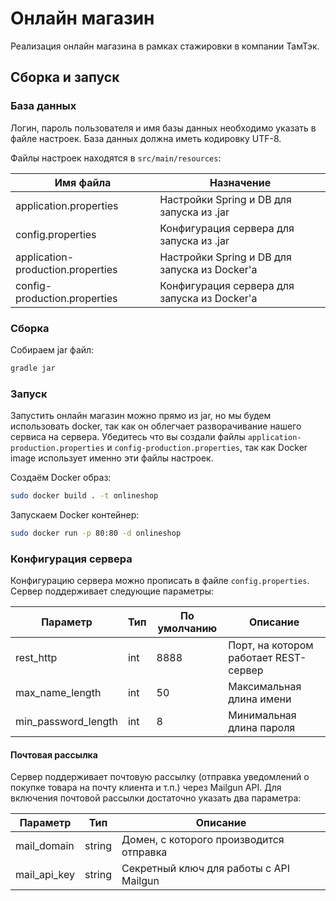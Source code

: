 # Онлайн магазин
Реализация онлайн магазина в рамках стажировки в компании ТамТэк.

## Сборка и запуск

### База данных
Логин, пароль пользователя и имя базы данных необходимо указать в файле настроек.
База данных должна иметь кодировку UTF-8.

Файлы настроек находятся в ``src/main/resources``:

| Имя файла | Назначение |
| --------- | ---------- |
| application.properties | Настройки Spring и DB для запуска из .jar |
| config.properties | Конфигурация сервера для запуска из .jar |
| application-production.properties | Настройки Spring и DB для запуска из Docker'a |
| config-production.properties | Конфигурация сервера для запуска из Docker'a | 

### Сборка 
Собираем jar файл:
```bash
gradle jar
```

### Запуск
Запустить онлайн магазин можно прямо из jar, но мы будем использовать docker, так как он облегчает
разворачивание нашего сервиса на сервера. Убедитесь что вы создали файлы ``application-production.properties``
и ``config-production.properties``, так как Docker image использует именно эти файлы настроек.

Создаём Docker образ:
```bash
sudo docker build . -t onlineshop
```

Запускаем Docker контейнер:
```bash
sudo docker run -p 80:80 -d onlineshop
```

### Конфигурация сервера
Конфигурацию сервера можно прописать в файле ``config.properties``. Сервер поддерживает 
следующие параметры:

| Параметр        | Тип | По умолчанию | Описание |
| --------        | --- | ------------ | -------- |
| rest_http | int | 8888 | Порт, на котором работает REST-сервер |
| max_name_length | int | 50 | Максимальная длина имени |
| min_password_length | int | 8 | Минимальная длина пароля |

#### Почтовая рассылка
Сервер поддерживает почтовую рассылку (отправка уведомлений о покупке товара на почту
клиента и т.п.) через Mailgun API. Для включения почтовой рассылки достаточно указать два параметра:

| Параметр        | Тип  | Описание |
| --------        | ---  | -------- |
| mail_domain     | string | Домен, с которого производится отправка |
| mail_api_key    | string | Секретный ключ для работы с API Mailgun |


